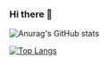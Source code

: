 ### Hi there 👋

<!--
**jasonyen1009/jasonyen1009** is a ✨ _special_ ✨ repository because its `README.md` (this file) appears on your GitHub profile.

Here are some ideas to get you started:

- 🔭 I’m currently working on ...
- 🌱 I’m currently learning ...
- 👯 I’m looking to collaborate on ...
- 🤔 I’m looking for help with ...
- 💬 Ask me about ...
- 📫 How to reach me: ...
- 😄 Pronouns: ...
- ⚡ Fun fact: ...
-->


![Anurag's GitHub stats](https://github-readme-stats.vercel.app/api?username=jasonyen1009&theme=catppuccin_latte_icons=true)

[![Top Langs](https://github-readme-stats.vercel.app/api/top-langs/?username=jasonyen1009&layout=compact&theme=swift)](https://github.com/jasonyen1009/github-readme-stats)
